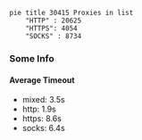 
```mermaid
pie title 30415 Proxies in list
    "HTTP" : 20625
    "HTTPS": 4054
    "SOCKS" : 8734
```

### Some Info
#### Average Timeout

- mixed: 3.5s
- http: 1.9s
- https: 8.6s
- socks: 6.4s